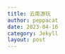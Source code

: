 ```yaml
---
title: 云南游玩
author: peppacat
date: 2023-04-16
category: Jekyll
layout: post
---
```


<head>
    <style>
        .box {
            display: flex;
            flex-wrap: wrap;
        }

        .imageBox {
            position: relative;
            overflow: hidden;
            margin-bottom: 2%;
            width: 1000px;
        }

        /* 2/3 */
        .imageBox img:nth-child(1):nth-last-child(2),
        .imageBox img:nth-child(2):nth-last-child(1),
        .imageBox img:nth-child(1):nth-last-child(3),
        .imageBox img:nth-child(2):nth-last-child(2),
        .imageBox img:nth-child(3):nth-last-child(1) {
            width: 32%;
        }

        /* 4 */
        .imageBox img:nth-child(1):nth-last-child(4),
        .imageBox img:nth-child(2):nth-last-child(3),
        .imageBox img:nth-child(3):nth-last-child(2),
        .imageBox img:nth-child(4):nth-last-child(1) {
            width: 49%;
        }

        /*  5张以上图片  */
        .imageBox img:nth-child(1):nth-last-child(n + 5),
        .imageBox img:nth-child(1):nth-last-child(n + 5)~img {
            width: 32%;
        }
    </style>
</head>

# 地图
<div>
</div>

# 时间
* 七天:4.29-5.5

# 行李

<div class="table-wrapper" markdown="block">

  |名称|说明|出门确认|其他|
  |:-:|:-:|:-:|:-:|
  |手机||||
  |电脑|轻巧办公|||
  |钱包|身份证,银行卡,现金|||
  |钥匙||||
  |现金|1000备用|||
  |充电宝|2W毫安|||
  |手表|查看健康状态|||
  |充电线|apple和手表|||
  |背包|迪卡侬户外旅行款|||
  |遮阳帽||||
  |防晒衣||||
  |墨镜||||
  |防晒霜||||
  |羽绒服|防风保暖||雪山上冷|
  |换洗衣服|一套|||
  |雨伞|轻便旅行款|||
  |水杯|轻便防漏运动款|||
  |自拍杆||||
  |预防高反|红景天|||
  |氧气瓶|景区买|||
  |零食||||

  </div>
# 路线

plan-a(去泸沽湖)
* (旅游包车泸沽湖两天游)
杭州->昆明->丽江(1天)->泸沽湖(2天)->香格里拉(1天)->丽江->昆明(1天)->杭州
plan-b(不去泸沽湖)
* 杭州->昆明->丽江->香格里拉->大理->昆明->杭州

# 行程
  plan-a(去泸沽湖)
<div class="table-wrapper" markdown="block">
  |日期|上午|下午|晚上|吃饭|住宿|费用|说明|
  |:-:|:-:|:-:|:-:|:-:|:-:|:-:|:-:|
  |4.28-4.30|火车上|火车上|火车上|零食|火车上|450|杭州到昆明|
  |||||||||
  </div>

 plan-b(不去泸沽湖)
<div class="table-wrapper" markdown="block">
  |日期|上午|下午|晚上|吃饭|住宿|费用|路线|
  |:-:|:-:|:-:|:-:|:-:|:-:|:-:|:-:|
  |4.28-4.30|火车上|火车上|火车上|零食|火车上|450|杭州到昆明|
  |4.30|坐火车从昆明到丽江|丽江市区|丽江古城|美食探店|丽江|火车票210,住宿200,吃饭100|昆明到丽江|
  |5.1|爬玉龙雪山|爬玉龙雪山|逛夜市|美食探店|丽江|住宿200,吃饭100,门票600|玉龙雪山|
  |5.2|普达措国家公园|普达措国家公园|回丽江||丽江|住宿200,吃饭100|香格里拉|
  |5.3|苍山和洱海|苍山和洱海||坐火车到昆明||昆明|火车票150,住宿200,吃饭100|大理到昆明|
  |5.4|昆明鲜花市场|昆明市区|昆明夜市|美食探店|昆明|住宿200,吃饭100|昆明|
  |5.5|美食探店|飞机回杭州||||机票1133|昆明到杭州|
  </div>

# 小记
## 大理
  <div class="box">
      <div class="imageBox">
          <!-- <img src="\assets\nanjing\ztf\20230311134044.jpg" /> -->
      </div>
  </div>